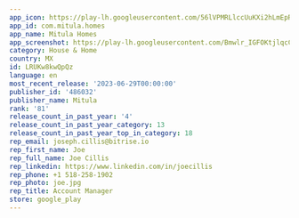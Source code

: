 ```yaml
---
app_icon: https://play-lh.googleusercontent.com/56lVPMRLlccUuKXi2hLmEpRFGFE7UE35xF5QnODdqn26BiwI9nITu2Q8OwsHVm_VEBC2
app_id: com.mitula.homes
app_name: Mitula Homes
app_screenshot: https://play-lh.googleusercontent.com/Bmwlr_IGFOKtjlqcCN6JQ6w8auUpkWm5AybR_gWHF1Qx_12PFv1a8zs5WY1VRBnPdj-k
category: House & Home
country: MX
id: LRUKw8kwQpQz
language: en
most_recent_release: '2023-06-29T00:00:00'
publisher_id: '486032'
publisher_name: Mitula
rank: '81'
release_count_in_past_year: '4'
release_count_in_past_year_category: 13
release_count_in_past_year_top_in_category: 18
rep_email: joseph.cillis@bitrise.io
rep_first_name: Joe
rep_full_name: Joe Cillis
rep_linkedin: https://www.linkedin.com/in/joecillis
rep_phone: +1 518-258-1902
rep_photo: joe.jpg
rep_title: Account Manager
store: google_play
---
```

